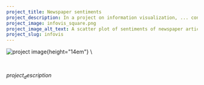 ```yaml
---
project_title: Newspaper sentiments
project_description: In a project on information visualization, ... consectetur adipiscing elit, sed do eiusmod tempor incididunt ut labore et dolore magna aliqua.
project_image: infovis_square.png
project_image_alt_text: A scatter plot of sentiments of newspaper articles.
project_slug: infovis
---
```


![project image](../static/img/$project_image$){height="14em"} \

&nbsp;

$project_description$